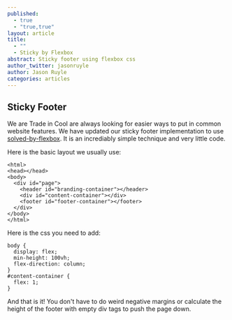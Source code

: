 ```yaml
---
published: 
  - true
  - "true,true"
layout: article
title: 
  - ""
  - Sticky by Flexbox
abstract: Sticky footer using flexbox css
author_twitter: jasonruyle
author: Jason Ruyle
categories: articles
---
```


## Sticky Footer

We are Trade in Cool are always looking for easier ways to put in common website features.  We have updated our sticky footer implementation to use [solved-by-flexbox](http://philipwalton.github.io/solved-by-flexbox/demos/sticky-footer/). It is an incrediably simple technique and very little code.

Here is the basic layout we usually use:

    <html>
    <head></head>
	<body>
	  <div id="page">
        <header id="branding-container"></header>
        <div id="content-container"></div>
        <footer id="footer-container"></footer>
      </div>
    </body>
    </html>

Here is the css you need to add:

	body {
      display: flex;
      min-height: 100vh;
      flex-direction: column;
    }
    #content-container {
      flex: 1;
    }

And that is it!  You don't have to do weird negative margins or calculate the height of the footer with empty div tags to push the page down.